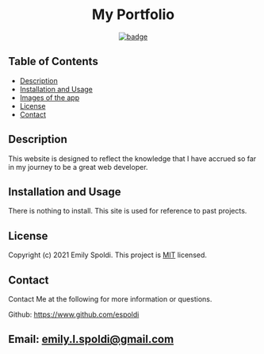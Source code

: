 <span align="center">   

# My Portfolio

[![badge](https://img.shields.io/badge/License-MIT-yellow.svg)](https://opensource.org/licenses/MIT)

</span>  

## Table of Contents  
*   [Description](#Description) 
*   [Installation and Usage](#Installation-and-Usage)
*   [Images of the app](#Images-of-the-app)
*   [License](#License)
*   [Contact](#Contact)


## Description  

This website is designed to reflect the knowledge that I have accrued so far in my journey to be a great web developer.

## Installation and Usage  

There is nothing to install. This site is used for reference to past projects.

## License  

Copyright (c) 2021 Emily Spoldi. This project is [MIT](https://choosealicense.com/licenses/mit/) licensed.

## Contact

Contact Me at the following for more information or questions.

Github: https://www.github.com/espoldi

Email: emily.l.spoldi@gmail.com
---